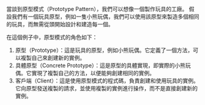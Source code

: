 ﻿當談到原型模式（Prototype Pattern），我們可以想像一個製作玩具的工廠。
假設我們有一個玩具原型，例如一隻小熊玩偶，我們可以使用該原型來製造多個相同的玩具，而無需從頭開始設計和建造每一個。

在這個例子中，原型模式的角色如下：

1. 原型（Prototype）：這是玩具的原型，例如小熊玩偶。它定義了一個方法，可以複製自己來創建新的實例。
2. 具體原型（Concrete Prototype）：這是原型的具體實現，即實際的小熊玩偶。它實現了複製自己的方法，以便能夠創建相同的實例。
3. 客戶端（Client）：這是使用原型模式的程式碼，負責創建和使用玩具的實例。它向原型發送複製的請求，並使用複製的實例進行操作，而不是直接創建新的實例。